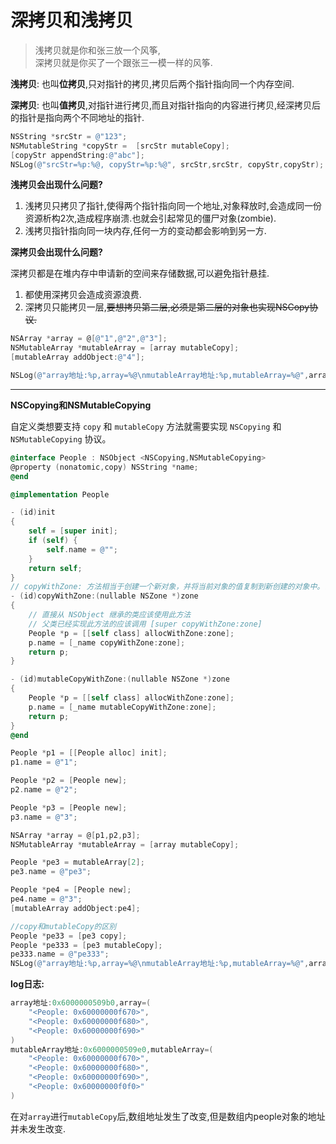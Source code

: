 # 深拷贝和浅拷贝

> 浅拷贝就是你和张三放一个风筝,  
深拷贝就是你买了一个跟张三一模一样的风筝.

**浅拷贝**: 也叫**位拷贝**,只对指针的拷贝,拷贝后两个指针指向同一个内存空间.

**深拷贝**: 也叫**值拷贝**,对指针进行拷贝,而且对指针指向的内容进行拷贝,经深拷贝后的指针是指向两个不同地址的指针.

```objectivec
NSString *srcStr = @"123";
NSMutableString *copyStr =  [srcStr mutableCopy];
[copyStr appendString:@"abc"];
NSLog(@"srcStr=%p:%@, copyStr=%p:%@", srcStr,srcStr, copyStr,copyStr);
```

**浅拷贝会出现什么问题?**

1. 浅拷贝只拷贝了指针,使得两个指针指向同一个地址,对象释放时,会造成同一份资源析构2次,造成程序崩溃.也就会引起常见的僵尸对象(zombie).
2. 浅拷贝指针指向同一块内存,任何一方的变动都会影响到另一方.

**深拷贝会出现什么问题?**

深拷贝都是在堆内存中申请新的空间来存储数据,可以避免指针悬挂.

 1. 都使用深拷贝会造成资源浪费.
 2. 深拷贝只能拷贝一层,~~要想拷贝第二层,必须是第二层的对象也实现NSCopy协议.~~

```objectivec
NSArray *array = @[@"1",@"2",@"3"];
NSMutableArray *mutableArray = [array mutableCopy];
[mutableArray addObject:@"4"];

NSLog(@"array地址:%p,array=%@\nmutableArray地址:%p,mutableArray=%@",array,array,mutableArray,mutableArray);
```

----------

**NSCopying和NSMutableCopying**

自定义类想要支持 `copy` 和 `mutableCopy` 方法就需要实现 `NSCopying` 和 `NSMutableCopying` 协议。

```objectivec
@interface People : NSObject <NSCopying,NSMutableCopying>
@property (nonatomic,copy) NSString *name;
@end

@implementation People

- (id)init
{
    self = [super init];
    if (self) {
        self.name = @"";
    }
    return self;
}
// copyWithZone: 方法相当于创建一个新对象，并将当前对象的值复制到新创建的对象中。设置时应直接访问成员变量而不是属性。
- (id)copyWithZone:(nullable NSZone *)zone
{
    // 直接从 NSObject 继承的类应该使用此方法
    // 父类已经实现此方法的应该调用 [super copyWithZone:zone]
    People *p = [[self class] allocWithZone:zone];
    p.name = [_name copyWithZone:zone];
    return p;
}

- (id)mutableCopyWithZone:(nullable NSZone *)zone
{
    People *p = [[self class] allocWithZone:zone];
    p.name = [_name mutableCopyWithZone:zone];
    return p;
}
@end
```

```objectivec
People *p1 = [[People alloc] init];
p1.name = @"1";

People *p2 = [People new];
p2.name = @"2";

People *p3 = [People new];
p3.name = @"3";

NSArray *array = @[p1,p2,p3];
NSMutableArray *mutableArray = [array mutableCopy];

People *pe3 = mutableArray[2];
pe3.name = @"pe3";

People *pe4 = [People new];
pe4.name = @"3";
[mutableArray addObject:pe4];

//copy和mutableCopy的区别
People *pe33 = [pe3 copy];
People *pe333 = [pe3 mutableCopy];
pe333.name = @"pe333";
NSLog(@"array地址:%p,array=%@\nmutableArray地址:%p,mutableArray=%@",array,array,mutableArray,mutableArray);
```

**log日志:**

```objectivec
array地址:0x6000000509b0,array=(
    "<People: 0x60000000f670>",
    "<People: 0x60000000f680>",
    "<People: 0x60000000f690>"
)
mutableArray地址:0x6000000509e0,mutableArray=(
    "<People: 0x60000000f670>",
    "<People: 0x60000000f680>",
    "<People: 0x60000000f690>",
    "<People: 0x60000000f0f0>"
)
```

在对```array```进行```mutableCopy```后,数组地址发生了改变,但是数组内people对象的地址并未发生改变.
